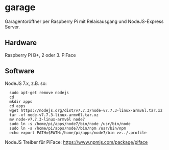 # garage

Garagentoröffner per Raspberry Pi mit Relaisausgang und NodeJS-Express Server.

## Hardware

Raspberry Pi B+, 2 oder 3.
PiFace

## Software

NodeJS 7.x, z.B. so:

      sudo apt-get remove nodejs
      cd
      mkdir apps
      cd apps
      wget https://nodejs.org/dist/v7.7.3/node-v7.7.3-linux-armv6l.tar.xz
      tar -xf node-v7.7.3-linux-armv6l.tar.xz
      mv node-v7.7.3-linux-armv6l node7
      sudo ln -s /home/pi/apps/node7/bin/node /usr/bin/node
      sudo ln -s /home/pi/apps/node7/bin/npm /usr/bin/npm
      echo export PATH=$PATH:/home/pi/apps/node7/bin >>../.profile

NodeJS Treiber für PiFace: https://www.npmjs.com/package/piface
